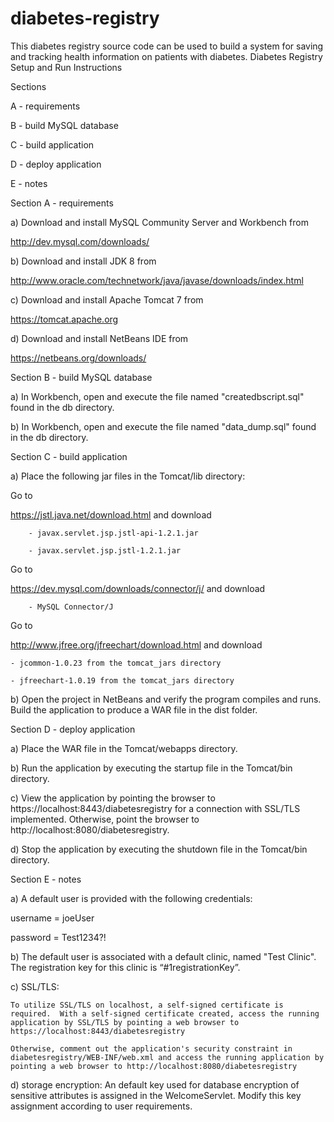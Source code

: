 # diabetes-registry
This diabetes registry source code can be used to build a system for saving and tracking health information on patients with diabetes.
Diabetes Registry
Setup and Run Instructions

Sections

A - requirements

B - build MySQL database

C - build application

D - deploy application

E - notes


Section A - requirements

a) Download and install MySQL Community Server and Workbench from 

http://dev.mysql.com/downloads/

b) Download and install JDK 8 from 

http://www.oracle.com/technetwork/java/javase/downloads/index.html

c) Download and install Apache Tomcat 7 from 

https://tomcat.apache.org

d) Download and install NetBeans IDE from

https://netbeans.org/downloads/

Section B - build MySQL database

a) In Workbench, open and execute the file named "createdbscript.sql" found in the db directory.

b) In Workbench, open and execute the file named "data_dump.sql" found in the db directory.

Section C - build application

a) Place the following jar files in the Tomcat/lib directory:

Go to 

https://jstl.java.net/download.html and download 

		- javax.servlet.jsp.jstl-api-1.2.1.jar
		
		- javax.servlet.jsp.jstl-1.2.1.jar
Go to 

https://dev.mysql.com/downloads/connector/j/ and download

		- MySQL Connector/J
		
Go to 

http://www.jfree.org/jfreechart/download.html and download

	- jcommon-1.0.23 from the tomcat_jars directory
	
	- jfreechart-1.0.19 from the tomcat_jars directory

b) Open the project in NetBeans and verify the program compiles and runs.  Build the application to produce a WAR file in the dist folder.

Section D - deploy application

a) Place the WAR file in the Tomcat/webapps directory.

b) Run the application by executing the startup file in the Tomcat/bin directory.

c) View the application by pointing the browser to https://localhost:8443/diabetesregistry for a connection with SSL/TLS implemented.  Otherwise, point the browser to http://localhost:8080/diabetesregistry.

d) Stop the application by executing the shutdown file in the Tomcat/bin directory.
	

Section E - notes

a) A default user is provided with the following credentials:

username = joeUser

password = Test1234?!

b) The default user is associated with a default clinic, named "Test Clinic".  The registration key for this clinic is “#1registrationKey”.

c) SSL/TLS:

	To utilize SSL/TLS on localhost, a self-signed certificate is required.  With a self-signed certificate created, access the running application by SSL/TLS by pointing a web browser to https://localhost:8443/diabetesregistry

	Otherwise, comment out the application's security constraint in diabetesregistry/WEB-INF/web.xml and access the running application by pointing a web browser to http://localhost:8080/diabetesregistry

d) storage encryption:
	An default key used for database encryption of sensitive attributes is assigned in the WelcomeServlet.  Modify this key assignment according to user requirements.

